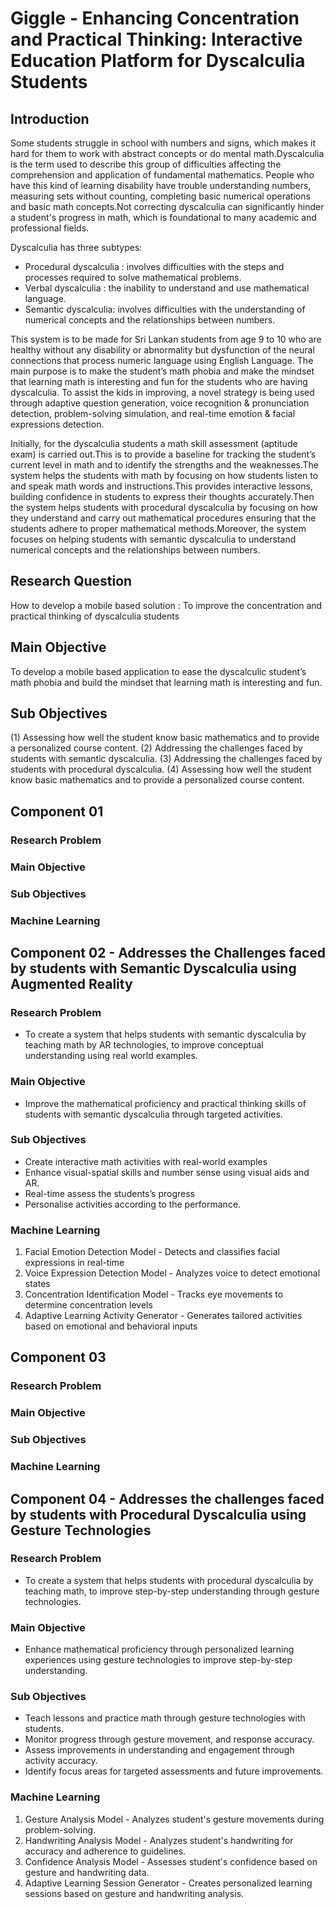 # Giggle - Enhancing Concentration and Practical Thinking: Interactive Education Platform for Dyscalculia Students

## Introduction
Some students struggle in school with numbers and signs, which makes it hard for them to work with abstract concepts or do mental math.Dyscalculia is the term used to describe this group of difficulties affecting the comprehension and application of fundamental mathematics. People who have this kind of learning disability have trouble understanding numbers, measuring sets without counting, completing basic numerical operations and basic math concepts.Not correcting dyscalculia can significantly hinder a student's progress in math, which is foundational to many academic and professional fields.

Dyscalculia has three subtypes: 
- Procedural dyscalculia : involves difficulties with the steps and processes required to solve mathematical problems.
- Verbal dyscalculia : the inability to understand and use mathematical language.
- Semantic dyscalculia: involves difficulties with the understanding of numerical concepts and the relationships between numbers.

This system is to be made for Sri Lankan students from age 9 to 10 who are healthy without any disability or abnormality but dysfunction of the neural connections that process numeric language using English Language. The main purpose is to make the student’s math phobia and make the mindset that learning math is interesting and fun for the students who are having dyscalculia. To assist the kids in improving, a novel strategy is being used through adaptive question generation, voice recognition & pronunciation detection, problem-solving simulation, and real-time emotion & facial expressions detection.

Initially, for the dyscalculia students a math skill assessment (aptitude exam) is carried out.This is to provide a baseline for tracking the student’s current level in math and to identify the strengths and the weaknesses.The system helps the students with math by focusing on how students listen to and speak math words and instructions.This provides interactive lessons, building confidence in students to express their thoughts accurately.Then the system helps students with procedural dyscalculia by focusing on how they understand and carry out mathematical procedures ensuring that the students adhere to proper mathematical methods.Moreover, the system focuses on helping students with semantic dyscalculia to understand numerical concepts and the relationships between numbers.


## Research Question 
How to develop a mobile based solution : To improve the concentration and practical thinking of dyscalculia students 

## Main Objective
To develop a mobile based application to ease the dyscalculic student’s math phobia and build the mindset that learning math is interesting and fun. 

## Sub Objectives
(1) Assessing how well the student know basic mathematics and to provide a personalized course content.
(2) Addressing the challenges faced by students with semantic dyscalculia.
(3) Addressing the challenges faced by students with procedural dyscalculia.
(4) Assessing how well the student know basic mathematics and to provide a personalized course content.

## Component 01

### Research Problem
### Main Objective
### Sub Objectives
### Machine Learning

## Component 02 - Addresses the Challenges faced by students with Semantic Dyscalculia using Augmented Reality

### Research Problem
* To create a system that helps students with semantic dyscalculia by teaching math by AR technologies, to improve conceptual understanding using real world examples.

### Main Objective
* Improve the mathematical proficiency and practical thinking skills of students with semantic dyscalculia through targeted activities.

### Sub Objectives
* Create interactive math activities with real-world examples
* Enhance visual-spatial skills and number sense using visual aids and AR.
* Real-time assess the students’s progress 
* Personalise activities according to the performance.

### Machine Learning
1. Facial Emotion Detection Model - Detects and classifies facial expressions in real-time
2. Voice Expression Detection Model - Analyzes voice to detect emotional states
3. Concentration Identification Model - Tracks eye movements to determine concentration levels
4. Adaptive Learning Activity Generator - Generates tailored activities based on emotional and behavioral inputs

## Component 03

### Research Problem
### Main Objective
### Sub Objectives
### Machine Learning

## Component 04 - Addresses the challenges faced by students with Procedural Dyscalculia using Gesture Technologies

### Research Problem
* To create a system that helps students with procedural dyscalculia by teaching math, to improve step-by-step understanding through gesture technologies.

### Main Objective
* Enhance mathematical proficiency through personalized learning experiences using gesture technologies to improve step-by-step understanding.

### Sub Objectives
* Teach lessons and practice math through gesture technologies with students.
* Monitor progress through gesture movement, and response accuracy.
* Assess improvements in understanding and engagement through activity accuracy.
* Identify focus areas for targeted assessments and future improvements.

### Machine Learning
1. Gesture Analysis Model - Analyzes student's gesture movements during problem-solving.
2. Handwriting Analysis Model - Analyzes student's handwriting for accuracy and adherence to guidelines.
3. Confidence Analysis Model - Assesses student's confidence based on gesture and handwriting data.
4. Adaptive Learning Session Generator - Creates personalized learning sessions based on gesture and handwriting analysis.

